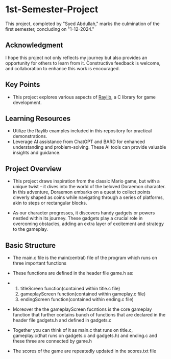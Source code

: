 # 1st-Semester-Project

This project, completed by "Syed Abdullah," marks the culmination of the first semester, concluding on "1-12-2024."

## Acknowledgment

I hope this project not only reflects my journey but also provides an opportunity for others to learn from it. Constructive feedback is welcome, and collaboration to enhance this work is encouraged.

## Key Points

- This project explores various aspects of [Raylib](https://www.raylib.com/), a C library for game development.

## Learning Resources

- Utilize the Raylib examples included in this repository for practical demonstrations.
- Leverage AI assistance from ChatGPT and BARD for enhanced understanding and problem-solving. These AI tools can provide valuable insights and guidance.

## Project Overview

- This project draws inspiration from the classic Mario game, but with a unique twist – it dives into the world of the beloved Doraemon character. In this adventure, Doraemon     embarks on a quest to collect points cleverly shaped as coins while navigating through a series of platforms, akin to steps or rectangular blocks.

- As our character progresses, it discovers handy gadgets or powers nestled within its journey. These gadgets play a crucial role in overcoming obstacles, adding an extra layer   of excitement and strategy to the gameplay.

## Basic Structure

- The main.c file is the main(central) file of the program which runs on three important functions
  
- These functions are defined in the header file game.h as:
- 1. titleScreen function(contained within title.c file)
  2. gameplayScreen function(contained within gameplay.c file)
  3. endingScreen function(contained within ending.c file)
    
- Moreover the the gameplayScreen fucntions is the core gameplay function that further contains bunch of functions that are declared in the header file gadgets.h and defined in    gadgets.c
  
- Together you can think of it as main.c that runs on title.c, gameplay.c(that runs on gadgets.c and gadgets.h) and ending.c and these three are connected by game.h

- The scores of the game are repeatedly updated in the scores.txt file
